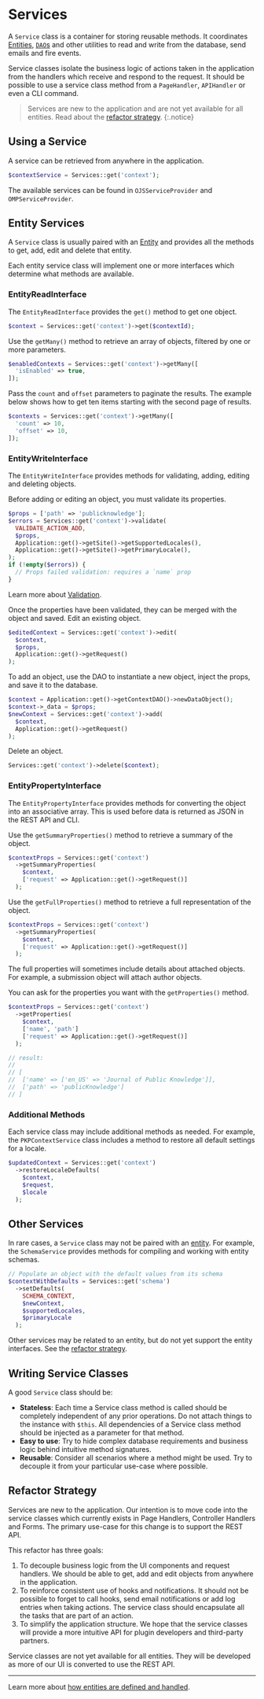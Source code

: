 # Services

A `Service` class is a container for storing reusable methods. It coordinates [Entities](./architecture-entities), [`DAO`s](./architecture-database) and other utilities to read and write from the database, send emails and fire events.

Service classes isolate the business logic of actions taken in the application from the handlers which receive and respond to the request. It should be possible to use a service class method from a `PageHandler`, `APIHandler` or even a CLI command.

> Services are new to the application and are not yet available for all entities. Read about the [refactor strategy](#refactor-strategy).
{:.notice}

## Using a Service

A service can be retrieved from anywhere in the application.

```php
$contextService = Services::get('context');
```

The available services can be found in `OJSServiceProvider` and `OMPServiceProvider`.

## Entity Services

A `Service` class is usually paired with an [Entity](./architecture-entities) and provides all the methods to get, add, edit and delete that entity.

Each entity service class will implement one or more interfaces which determine what methods are available.

### EntityReadInterface

The `EntityReadInterface` provides the `get()` method to get one object.

```php
$context = Services::get('context')->get($contextId);
```

Use the `getMany()` method to retrieve an array of objects, filtered by one or more parameters.

```php
$enabledContexts = Services::get('context')->getMany([
  'isEnabled' => true,
]);
```

Pass the `count` and `offset` parameters to paginate the results. The example below shows how to get ten items starting with the second page of results.

```php
$contexts = Services::get('context')->getMany([
  'count' => 10,
  'offset' => 10,
]);
```

### EntityWriteInterface

The `EntityWriteInterface` provides methods for validating, adding, editing and deleting objects.

Before adding or editing an object, you must validate its properties.

```php
$props = ['path' => 'publicknowledge'];
$errors = Services::get('context')->validate(
  VALIDATE_ACTION_ADD,
  $props,
  Application::get()->getSite()->getSupportedLocales(),
  Application::get()->getSite()->getPrimaryLocale(),
);
if (!empty($errors)) {
  // Props failed validation: requires a `name` prop
}
```

Learn more about [Validation](./utilities-validation).

Once the properties have been validated, they can be merged with the object and saved. Edit an existing object.

```php
$editedContext = Services::get('context')->edit(
  $context,
  $props,
  Application::get()->getRequest()
);
```

To add an object, use the DAO to instantiate a new object, inject the props, and save it to the database.

```php
$context = Application::get()->getContextDAO()->newDataObject();
$context->_data = $props;
$newContext = Services::get('context')->add(
  $context,
  Application::get()->getRequest()
);
```

Delete an object.

```php
Services::get('context')->delete($context);
```

### EntityPropertyInterface

The `EntityPropertyInterface` provides methods for converting the object into an associative array. This is used before data is returned as JSON in the REST API and CLI.

Use the `getSummaryProperties()` method to retrieve a summary of the object.

```php
$contextProps = Services::get('context')
  ->getSummaryProperties(
    $context,
    ['request' => Application::get()->getRequest()]
  );
```

Use the `getFullProperties()` method to retrieve a full representation of the object.

```php
$contextProps = Services::get('context')
  ->getSummaryProperties(
    $context,
    ['request' => Application::get()->getRequest()]
  );
```

The full properties will sometimes include details about attached objects. For example, a submission object will attach author objects.

You can ask for the properties you want with the `getProperties()` method.

```php
$contextProps = Services::get('context')
  ->getProperties(
    $context,
    ['name', 'path']
    ['request' => Application::get()->getRequest()]
  );

// result:
//
// [
//  ['name' => ['en_US' => 'Journal of Public Knowledge']],
//  ['path' => 'publicKnowledge']
// ]
```

### Additional Methods

Each service class may include additional methods as needed. For example, the `PKPContextService` class includes a method to restore all default settings for a locale.

```php
$updatedContext = Services::get('context')
  ->restoreLocaleDefaults(
    $context,
    $request,
    $locale
  );
```

## Other Services

In rare cases, a `Service` class may not be paired with an [entity](./architecture-entities). For example, the `SchemaService` provides methods for compiling and working with entity schemas.

```php
// Populate an object with the default values from its schema
$contextWithDefaults = Services::get('schema')
  ->setDefaults(
    SCHEMA_CONTEXT,
    $newContext,
    $supportedLocales,
    $primaryLocale
  );
```

Other services may be related to an entity, but do not yet support the entity interfaces. See the [refactor strategy](#refactor-strategy).

## Writing Service Classes

A good `Service` class should be:

- **Stateless**: Each time a Service class method is called should be completely independent of any prior operations. Do not attach things to the instance with `$this`. All dependencies of a Service class method should be injected as a parameter for that method.
- **Easy to use**: Try to hide complex database requirements and business logic behind intuitive method signatures.
- **Reusable**: Consider all scenarios where a method might be used. Try to decouple it from your particular use-case where possible.

## Refactor Strategy

Services are new to the application. Our intention is to move code into the service classes which currently exists in Page Handlers, Controller Handlers and Forms. The primary use-case for this change is to support the REST API.

This refactor has three goals:

1. To decouple business logic from the UI components and request handlers. We should be able to get, add and edit objects from anywhere in the application.
2. To reinforce consistent use of hooks and notifications. It should not be possible to forget to call hooks, send email notifications or add log entries when taking actions. The service class should encapsulate all the tasks that are part of an action.
3. To simplify the application structure. We hope that the service classes will provide a more intuitive API for plugin developers and third-party partners.

Service classes are not yet available for all entities. They will be developed as more of our UI is converted to use the REST API.

---

Learn more about [how entities are defined and handled](./architecture-entities).